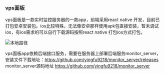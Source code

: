 ### vps面板
vps面板是一款实时监控服务器的一款app，前端采用react native 开发，目前已打包安卓安装包。ios比较特殊，无法像安卓那样使用apk包直接安装，暂未调试ios，有ios需求的可以自行下载源码按照react native 打包ios方式打包。




![本地路径](./app.gif "相对路径演示")


vps面板app依赖后端接口服务，需要在服务器上部署后端服务monitor_server，安装文件下载地址：https://github.com/yingfu9218/monitor_server/releases
monitor_server源码地址 https://github.com/yingfu9218/monitor_server
